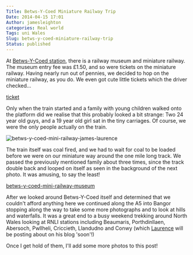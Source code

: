 ```yaml
---
Title: Betws-Y-Coed Miniature Railway Trip
Date: 2014-04-15 17:01
Author: jamesleighton
categories: Real world
Tags: uni Wales
Slug: betws-y-coed-miniature-railway-trip
Status: published
---
```


At [Betws-Y-Coed station](https://en.wikipedia.org/wiki/Betws-y-Coed_railway_station "Betws-Y-Coed Station Wikipedia Article"), there is a railway museum and miniature railway. The museum entry fee was £1.50, and so were tickets on the miniature railway. Having nearly run out of pennies, we decided to hop on the miniature railway, as you do. We even got cute little tickets which the driver checked...

[ticket](https://jamesleighton.files.wordpress.com/2016/11/ticket.png)

Only when the train started and a family with young children walked onto the platform did we realise that this probably looked a bit strange: Two 24 year old guys, and a 19 year old girl sat in the tiny carriages. Of course, we were the only people actually on the train.

![betws-y-coed-mini-railway-james-laurence](https://jamesleighton.files.wordpress.com/2016/11/betws-y-coed-mini-railway-james-laurence.jpg)

The train itself was coal fired, and we had to wait for coal to be loaded before we were on our miniature way around the one mile long track. We passed the previously mentioned family about three times, since the track double back and looped on itself as seen in the background of the next photo. It was amusing, to say the least!

[betws-y-coed-mini-railway-museum](https://jamesleighton.files.wordpress.com/2016/11/betws-y-coed-mini-railway-museum.jpg)

After we looked around Betws-Y-Coed itself and determined that we couldn't afford anything here we continued along the A5 into Bangor stopping along the way to take some more photographs and to look at hills and waterfalls. It was a great end to a busy weekend trekking around North Wales looking at RNLI stations including Beaumaris, Porthdinllaen, Abersoch, Pwllheli, Criccieth, Llandudno and Conwy (which [Laurence](http://andrews.io/?page_id=115) will be posting about on his blog 'soon'!)

Once I get hold of them, I'll add some more photos to this post!
